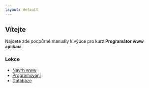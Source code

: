 ```yaml
---
layout: default
---
```


## Vítejte

Najdete zde podpůrné manuály k výuce pro kurz **Programátor www aplikací**.

### Lekce
+ [Návrh www](./web.html)
+ [Programování](./programovani.html)
+ [Databáze](./databaze.html)

